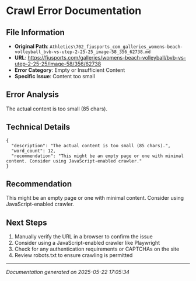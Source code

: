 # Crawl Error Documentation

## File Information
- **Original Path**: `Athletics\702_fiusports_com_galleries_womens-beach-volleyball_bvb-vs-utep-2-25-25_image-58_356_62738.md`
- **URL**: https://fiusports.com/galleries/womens-beach-volleyball/bvb-vs-utep-2-25-25/image-58/356/62738
- **Error Category**: Empty or Insufficient Content
- **Specific Issue**: Content too small

## Error Analysis
The actual content is too small (85 chars).

## Technical Details
```
{
  "description": "The actual content is too small (85 chars).",
  "word_count": 12,
  "recommendation": "This might be an empty page or one with minimal content. Consider using JavaScript-enabled crawler."
}
```

## Recommendation
This might be an empty page or one with minimal content. Consider using JavaScript-enabled crawler.

## Next Steps
1. Manually verify the URL in a browser to confirm the issue
2. Consider using a JavaScript-enabled crawler like Playwright
3. Check for any authentication requirements or CAPTCHAs on the site
4. Review robots.txt to ensure crawling is permitted

---
*Documentation generated on 2025-05-22 17:05:34*
